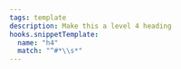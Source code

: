 ```yaml
---
tags: template
description: Make this a level 4 heading
hooks.snippetTemplate:
  name: "h4"
  match: "^#*\\s*"
---
```

#### 